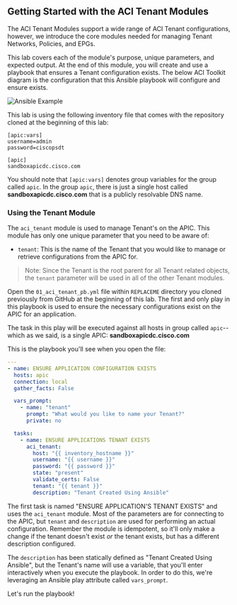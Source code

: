 ## Getting Started with the ACI Tenant Modules

The ACI Tenant Modules support a wide range of ACI Tenant configurations, however, we introduce the core modules needed for managing Tenant Networks, Policies, and EPGs.

This lab covers each of the module's purpose, unique parameters, and expected output. At the end of this module, you will create and use a playbook that ensures a Tenant configuration exists. The below ACI Toolkit diagram is the configuration that this Ansible playbook will configure and ensure exists.

![Ansible Example](/posts/files/aci_ansible_part1/assets/images/ansible_example.png)

This lab is using the following inventory file that comes with the repository cloned at the beginning of this lab:

```
[apic:vars]
username=admin
password=ciscopsdt

[apic]
sandboxapicdc.cisco.com

```

You should note that `[apic:vars]` denotes group variables for the group called `apic`. In the group `apic`, there is just a single host called **sandboxapicdc.cisco.com** that is a publicly resolvable DNS name.


### Using the Tenant Module

The `aci_tenant` module is used to manage Tenant's on the APIC. This module has only one unique parameter that you need to be aware of:

* `tenant`: This is the name of the Tenant that you would like to manage or retrieve configurations from the APIC for.

> Note: Since the Tenant is the root parent for all Tenant related objects, the `tenant` parameter will be used in all of the other Tenant modules.

Open the `01_aci_tenant_pb.yml` file within `REPLACEME` directory you cloned previously from GitHub at the beginning of this lab. The first and only play in this playbook is used to ensure the necessary configurations exist on the APIC for an application.

The task in this play will be executed against all hosts in group called `apic`--which as we said, is a single APIC: **sandboxapicdc.cisco.com**

This is the playbook you'll see when you open the file:

```yaml
---
- name: ENSURE APPLICATION CONFIGURATION EXISTS
  hosts: apic
  connection: local
  gather_facts: False

  vars_prompt:
    - name: "tenant"
      prompt: "What would you like to name your Tenant?"
      private: no

  tasks:
    - name: ENSURE APPLICATIONS TENANT EXISTS
      aci_tenant:
        host: "{{ inventory_hostname }}"
        username: "{{ username }}"
        password: "{{ password }}"
        state: "present"
        validate_certs: False
        tenant: "{{ tenant }}"
        description: "Tenant Created Using Ansible"
```

The first task is named "ENSURE APPLICATION'S TENANT EXISTS" and uses the `aci_tenant` module. Most of the parameters are for connecting to the APIC, but `tenant` and `description` are used for performing an actual configuration.  Remember the module is idempotent, so it'll only make a change if the tenant doesn't exist _or_ the tenant exists, but has a different description configured.

The `description` has been statically defined as "Tenant Created Using Ansible", but the Tenant's name will use a variable, that you'll enter interactively when you execute the playbook.  In order to do this, we're  leveraging an Ansible play attribute called `vars_prompt`.

Let's run the playbook!
